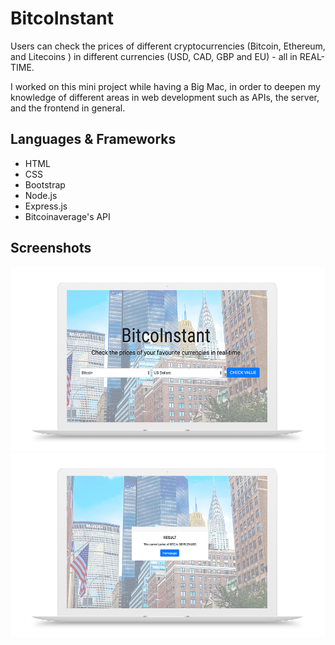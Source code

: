 # BitcoInstant

Users can check the prices of different cryptocurrencies (Bitcoin, Ethereum, and Litecoins ) in different currencies (USD, CAD, GBP and EU) - all in REAL-TIME.

I worked on this mini project while having a Big Mac, in order to deepen my knowledge of different areas in web development such as APIs, the server, and the frontend in general.

## Languages & Frameworks

- HTML
- CSS
- Bootstrap
- Node.js
- Express.js
- Bitcoinaverage's API

## Screenshots
!["BitcoInstant Homepage"](https://github.com/kencancode/bitcoinstant/blob/master/docs/bitcoin-homedemo.png)
!["BitCoInstant Result"](https://github.com/kencancode/bitcoinstant/blob/master/docs/bitcoin-resultdemo.png)


